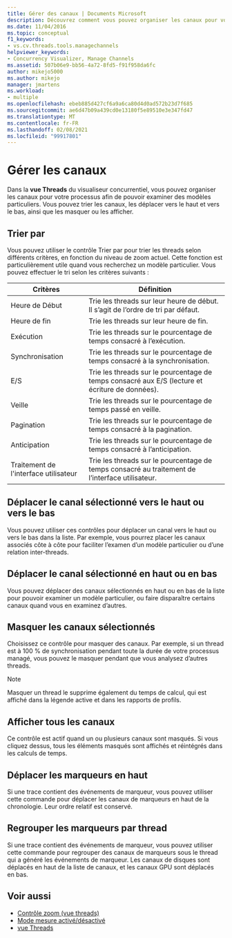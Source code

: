 ```yaml
---
title: Gérer des canaux | Documents Microsoft
description: Découvrez comment vous pouvez organiser les canaux pour votre processus afin de pouvoir examiner des modèles particuliers dans la vue threads du visualiseur concurrentiel.
ms.date: 11/04/2016
ms.topic: conceptual
f1_keywords:
- vs.cv.threads.tools.managechannels
helpviewer_keywords:
- Concurrency Visualizer, Manage Channels
ms.assetid: 507b06e9-bb56-4a72-8fd5-f91f958da6fc
author: mikejo5000
ms.author: mikejo
manager: jmartens
ms.workload:
- multiple
ms.openlocfilehash: ebeb885d427cf6a9a6ca80d4d0ad572b23d7f685
ms.sourcegitcommit: ae6d47b09a439cd0e13180f5e89510e3e347fd47
ms.translationtype: MT
ms.contentlocale: fr-FR
ms.lasthandoff: 02/08/2021
ms.locfileid: "99917801"
---
```

# <a name="manage-channels"></a>Gérer les canaux
Dans la **vue Threads** du visualiseur concurrentiel, vous pouvez organiser les canaux pour votre processus afin de pouvoir examiner des modèles particuliers. Vous pouvez trier les canaux, les déplacer vers le haut et vers le bas, ainsi que les masquer ou les afficher.

## <a name="sort-by"></a>Trier par
 Vous pouvez utiliser le contrôle Trier par pour trier les threads selon différents critères, en fonction du niveau de zoom actuel. Cette fonction est particulièrement utile quand vous recherchez un modèle particulier. Vous pouvez effectuer le tri selon les critères suivants :

|Critères|Définition|
|--------------|----------------|
|Heure de Début|Trie les threads sur leur heure de début. Il s’agit de l’ordre de tri par défaut.|
|Heure de fin|Trie les threads sur leur heure de fin.|
|Exécution|Trie les threads sur le pourcentage de temps consacré à l’exécution.|
|Synchronisation|Trie les threads sur le pourcentage de temps consacré à la synchronisation.|
|E/S|Trie les threads sur le pourcentage de temps consacré aux E/S (lecture et écriture de données).|
|Veille|Trie les threads sur le pourcentage de temps passé en veille.|
|Pagination|Trie les threads sur le pourcentage de temps consacré à la pagination.|
|Anticipation|Trie les threads sur le pourcentage de temps consacré à l’anticipation.|
|Traitement de l'interface utilisateur|Trie les threads sur le pourcentage de temps consacré au traitement de l’interface utilisateur.|

## <a name="move-selected-channel-up-or-down"></a>Déplacer le canal sélectionné vers le haut ou vers le bas
 Vous pouvez utiliser ces contrôles pour déplacer un canal vers le haut ou vers le bas dans la liste. Par exemple, vous pourrez placer les canaux associés côte à côte pour faciliter l’examen d’un modèle particulier ou d’une relation inter-threads.

## <a name="move-selected-channel-to-top-or-bottom"></a>Déplacer le canal sélectionné en haut ou en bas
 Vous pouvez déplacer des canaux sélectionnés en haut ou en bas de la liste pour pouvoir examiner un modèle particulier, ou faire disparaître certains canaux quand vous en examinez d’autres.

## <a name="hide-selected-channels"></a>Masquer les canaux sélectionnés
 Choisissez ce contrôle pour masquer des canaux. Par exemple, si un thread est à 100 % de synchronisation pendant toute la durée de votre processus managé, vous pouvez le masquer pendant que vous analysez d’autres threads.

> [!NOTE]
> Masquer un thread le supprime également du temps de calcul, qui est affiché dans la légende active et dans les rapports de profils.

## <a name="show-all-channels"></a>Afficher tous les canaux
 Ce contrôle est actif quand un ou plusieurs canaux sont masqués. Si vous cliquez dessus, tous les éléments masqués sont affichés et réintégrés dans les calculs de temps.

## <a name="move-markers-to-top"></a>Déplacer les marqueurs en haut
 Si une trace contient des événements de marqueur, vous pouvez utiliser cette commande pour déplacer les canaux de marqueurs en haut de la chronologie. Leur ordre relatif est conservé.

## <a name="group-markers-by-thread"></a>Regrouper les marqueurs par thread
 Si une trace contient des événements de marqueur, vous pouvez utiliser cette commande pour regrouper des canaux de marqueurs sous le thread qui a généré les événements de marqueur.  Les canaux de disques sont déplacés en haut de la liste de canaux, et les canaux GPU sont déplacés en bas.

## <a name="see-also"></a>Voir aussi
- [Contrôle zoom (vue threads)](../profiling/zoom-control-threads-view.md)
- [Mode mesure activé/désactivé](../profiling/measure-mode-on-off.md)
- [vue Threads](../profiling/threads-view-parallel-performance.md)